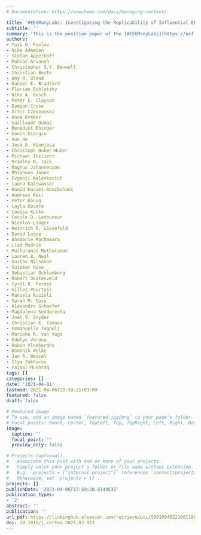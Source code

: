 ```yaml
---
# Documentation: https://wowchemy.com/docs/managing-content/

title: '#EEGManyLabs: Investigating the Replicability of Influential EEG Experiments'
subtitle: ''
summary: 'This is the position paper of the [#EEGManyLabs](https://osf.io/yb3pq/) project that will test the replicability of the most influential EEG studies.'
authors:
- Yuri G. Pavlov
- Nika Adamian
- Stefan Appelhoff
- Mahnaz Arvaneh
- Christopher S.Y. Benwell
- Christian Beste
- Amy R. Bland
- Daniel E. Bradford
- Florian Bublatzky
- Niko A. Busch
- Peter E. Clayson
- Damian Cruse
- Artur Czeszumski
- Anna Dreber
- Guillaume Dumas
- Benedikt Ehinger
- Ganis Giorgio
- Xun He
- José A. Hinojosa
- Christoph Huber-Huber
- Michael Inzlicht
- Bradley N. Jack
- Magnus Johannesson
- Rhiannon Jones
- Evgenii Kalenkovich
- Laura Kaltwasser
- Hamid Karimi-Rouzbahani
- Andreas Keil
- Peter König
- Layla Kouara
- Louisa Kulke
- Cecile D. Ladouceur
- Nicolas Langer
- Heinrich R. Liesefeld
- David Luque
- Annmarie MacNamara
- Liad Mudrik
- Muthuraman Muthuraman
- Lauren B. Neal
- Gustav Nilsonne
- Guiomar Niso
- Sebastian Ocklenburg
- Robert Oostenveld
- Cyril R. Pernet
- Gilles Pourtois
- Manuela Ruzzoli
- Sarah M. Sass
- Alexandre Schaefer
- Magdalena Senderecka
- Joel S. Snyder
- Christian K. Tamnes
- Emmanuelle Tognoli
- Marieke K. van Vugt
- Edelyn Verona
- Robin Vloeberghs
- Dominik Welke
- Jan R. Wessel
- Ilya Zakharov
- Faisal Mushtaq
tags: []
categories: []
date: '2021-04-01'
lastmod: 2021-04-06T20:59:21+03:00
featured: false
draft: false

# Featured image
# To use, add an image named `featured.jpg/png` to your page's folder.
# Focal points: Smart, Center, TopLeft, Top, TopRight, Left, Right, BottomLeft, Bottom, BottomRight.
image:
  caption: ''
  focal_point: ''
  preview_only: false

# Projects (optional).
#   Associate this post with one or more of your projects.
#   Simply enter your project's folder or file name without extension.
#   E.g. `projects = ["internal-project"]` references `content/project/deep-learning/index.md`.
#   Otherwise, set `projects = []`.
projects: []
publishDate: '2021-04-06T17:59:20.814953Z'
publication_types:
- '2'
abstract: ''
publication: ''
url_pdf: https://linkinghub.elsevier.com/retrieve/pii/S0010945221001106
doi: 10.1016/j.cortex.2021.03.013
---
```

